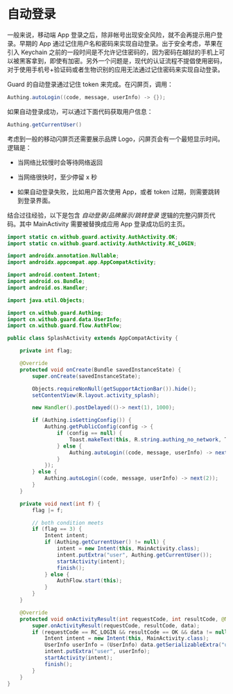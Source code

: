 # 自动登录

一般来说，移动端 App 登录之后，除非帐号出现安全风险，就不会再提示用户登录。早期的 App 通过记住用户名和密码来实现自动登录。出于安全考虑，苹果在引入 Keychain 之前的一段时间是不允许记住密码的，因为密码在越狱的手机上可以被黑客拿到，即使有加密。另外一个问题是，现代的认证流程不提倡使用密码，对于使用手机号+验证码或者生物识别的应用无法通过记住密码来实现自动登录。

Guard 的自动登录通过记住 token 来完成。在闪屏页，调用：

```java
Authing.autoLogin((code, message, userInfo) -> {});
```

如果自动登录成功，可以通过下面代码获取用户信息：

```java
Authing.getCurrentUser()
```

考虑到一般的移动闪屏页还需要展示品牌 Logo，闪屏页会有一个最短显示时间。逻辑是：

* 当网络比较慢时会等待网络返回

* 当网络很快时，至少停留 x 秒

* 如果自动登录失败，比如用户首次使用 App，或者 token 过期，则需要跳转到登录界面。

结合过往经验，以下是包含 *自动登录/品牌展示/跳转登录* 逻辑的完整闪屏页代码。其中 MainActivity 需要被替换成应用 App 登录成功后的主页。

```java
import static cn.withub.guard.activity.AuthActivity.OK;
import static cn.withub.guard.activity.AuthActivity.RC_LOGIN;

import androidx.annotation.Nullable;
import androidx.appcompat.app.AppCompatActivity;

import android.content.Intent;
import android.os.Bundle;
import android.os.Handler;

import java.util.Objects;

import cn.withub.guard.Authing;
import cn.withub.guard.data.UserInfo;
import cn.withub.guard.flow.AuthFlow;

public class SplashActivity extends AppCompatActivity {

    private int flag;

    @Override
    protected void onCreate(Bundle savedInstanceState) {
        super.onCreate(savedInstanceState);

        Objects.requireNonNull(getSupportActionBar()).hide();
        setContentView(R.layout.activity_splash);

        new Handler().postDelayed(()-> next(1), 1000);

        if (Authing.isGettingConfig()) {
            Authing.getPublicConfig(config -> {
                if (config == null) {
                    Toast.makeText(this, R.string.authing_no_network, Toast.LENGTH_LONG).show();
                } else {
                    Authing.autoLogin((code, message, userInfo) -> next(2));
                }
            });
        } else {
            Authing.autoLogin((code, message, userInfo) -> next(2));
        }
    }

    private void next(int f) {
        flag |= f;

        // both condition meets
        if (flag == 3) {
            Intent intent;
            if (Authing.getCurrentUser() != null) {
                intent = new Intent(this, MainActivity.class);
                intent.putExtra("user", Authing.getCurrentUser());
                startActivity(intent);
                finish();
            } else {
                AuthFlow.start(this);
            }
        }
    }

    @Override
    protected void onActivityResult(int requestCode, int resultCode, @Nullable Intent data) {
        super.onActivityResult(requestCode, resultCode, data);
        if (requestCode == RC_LOGIN && resultCode == OK && data != null) {
            Intent intent = new Intent(this, MainActivity.class);
            UserInfo userInfo = (UserInfo) data.getSerializableExtra("user");
            intent.putExtra("user", userInfo);
            startActivity(intent);
            finish();
        }
    }
}
```